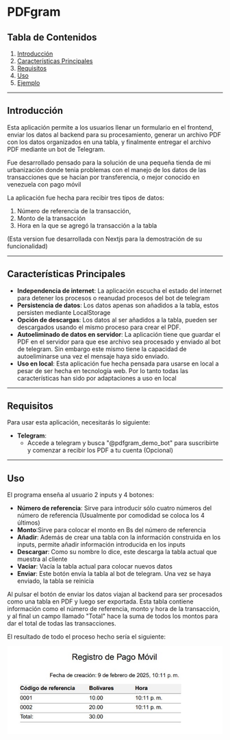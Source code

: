 # **PDFgram**

## **Tabla de Contenidos**
1. [Introducción](#introducción)
2. [Características Principales](#características-principales)
3. [Requisitos](#requisitos)
4. [Uso](#uso)
5. [Ejemplo](#ejemplo)

---

## **Introducción**

Esta aplicación permite a los usuarios llenar un formulario en el frontend, enviar los datos al backend para su procesamiento, generar un archivo PDF con los datos organizados en una tabla, y finalmente entregar el archivo PDF mediante un bot de Telegram.

Fue desarrollado pensado para la solución de una pequeña tienda de mi urbanización donde tenia problemas con el manejo de los datos de las transacciones que se hacían por transferencia, o mejor conocido en venezuela con pago móvil

La aplicación fue hecha para recibir tres tipos de datos:
1. Número de referencia de la transacción,
2. Monto de la transacción
3. Hora en la que se agregó la transacción a la tabla

(Esta version fue desarrollada con Nextjs para la demostración de su funcionalidad)

---

## **Características Principales**

- **Independencia de internet**: La aplicación escucha el estado del internet para detener los procesos o reanudad procesos del bot de telegram
- **Persistencia de datos**: Los datos apenas son añadidos a la tabla, estos persisten mediante LocalStorage
- **Opción de descargas**: Los datos al ser añadidos a la tabla, pueden ser descargados usando el mismo proceso para crear el PDF.
- **Autoeliminado de datos en servidor**: La aplicación tiene que guardar el PDF en el servidor para que ese archivo sea procesado y enviado al bot de telegram. Sin embargo este mismo tiene la capacidad de autoeliminarse una vez el mensaje haya sido enviado.
- **Uso en local**: Esta aplicación fue hecha pensada para usarse en local a pesar de ser hecha en tecnología web. Por lo tanto todas las características han sido por adaptaciones a uso en local

---

## **Requisitos**

Para usar esta aplicación, necesitarás lo siguiente:

- **Telegram**:
  - Accede a telegram y busca "@pdfgram_demo_bot" para suscribirte y comenzar a recibir los PDF a tu cuenta (Opcional)
  

---
## **Uso**
El programa enseña al usuario 2 inputs y 4 botones:

- **Número de referencia**: Sirve para introducir sólo cuatro números del número de referencia (Usualmente por comodidad se coloca los 4 últimos)
- **Monto**:Sirve para colocar el monto en Bs del número de referencia
- **Añadir**: Además de crear una tabla con la información construida en los inputs, permite añadir información introducida en los inputs
- **Descargar**: Como su nombre lo dice, este descarga la tabla actual que muestra al cliente
- **Vaciar**: Vacía la tabla actual para colocar nuevos datos
- **Enviar**: Este botón envía la tabla al bot de telegram. Una vez se haya enviado, la tabla se reinicia

Al pulsar el botón de enviar los datos viajan al backend para ser procesados como una tabla en PDF y luego ser exportada. Esta tabla contiene información como el número de referencia, monto y hora de la transacción, y al final un campo llamado "Total" hace la suma de todos los montos para dar el total de todas las transacciones.

El resultado de todo el proceso hecho sería el siguiente:

![Texto alternativo](/example.jpg "Título alternativo")